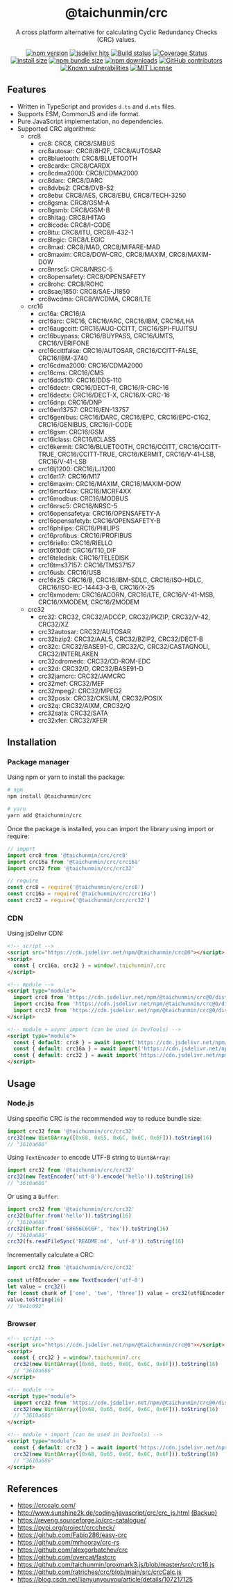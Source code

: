 <div align="center">

<h1>@taichunmin/crc</h1>

<p>A cross platform alternative for calculating Cyclic Redundancy Checks (CRC) values.</p>

[![npm version](https://img.shields.io/npm/v/@taichunmin/crc.svg?logo=npm)](https://www.npmjs.org/package/@taichunmin/crc)
[![jsdelivr hits](https://img.shields.io/jsdelivr/npm/hm/@taichunmin/crc?logo=jsdelivr)](https://www.jsdelivr.com/package/npm/@taichunmin/crc)
[![Build status](https://img.shields.io/github/actions/workflow/status/taichunmin/js-buffer/ci.yml?branch=master)](https://github.com/taichunmin/js-buffer/actions/workflows/ci.yml)
[![Coverage Status](https://img.shields.io/coverallsCoverage/github/taichunmin/js-buffer?branch=master)](https://coveralls.io/github/taichunmin/js-buffer?branch=master)
[![install size](https://img.shields.io/badge/dynamic/json?url=https://packagephobia.com/v2/api.json?p=@taichunmin%2Fbuffer&query=$.install.pretty&label=install%20size)](https://packagephobia.now.sh/result?p=@taichunmin%2Fbuffer)
[![npm bundle size](https://img.shields.io/bundlephobia/minzip/@taichunmin/crc)](https://bundlephobia.com/package/@taichunmin/crc@latest)
[![npm downloads](https://img.shields.io/npm/dm/@taichunmin/crc.svg)](https://npm-stat.com/charts.html?package=@taichunmin%2Fbuffer)
[![GitHub contributors](https://img.shields.io/github/contributors/taichunmin/js-buffer)](https://github.com/taichunmin/js-buffer/graphs/contributors)
[![Known vulnerabilities](https://snyk.io/test/npm/@taichunmin/crc/badge.svg)](https://snyk.io/test/npm/@taichunmin/crc)
[![MIT License](https://img.shields.io/github/license/taichunmin/js-buffer)](https://github.com/taichunmin/js-buffer/blob/master/LICENSE)

</div>

## Features

- Written in TypeScript and provides `d.ts` and `d.mts` files.
- Supports ESM, CommonJS and iife format.
- Pure JavaScript implementation, no dependencies.
- Supported CRC algorithms:
  - crc8
    - crc8: CRC8, CRC8/SMBUS
    - crc8autosar: CRC8/8H2F, CRC8/AUTOSAR
    - crc8bluetooth: CRC8/BLUETOOTH
    - crc8cardx: CRC8/CARDX
    - crc8cdma2000: CRC8/CDMA2000
    - crc8darc: CRC8/DARC
    - crc8dvbs2: CRC8/DVB-S2
    - crc8ebu: CRC8/AES, CRC8/EBU, CRC8/TECH-3250
    - crc8gsma: CRC8/GSM-A
    - crc8gsmb: CRC8/GSM-B
    - crc8hitag: CRC8/HITAG
    - crc8icode: CRC8/I-CODE
    - crc8itu: CRC8/ITU, CRC8/I-432-1
    - crc8legic: CRC8/LEGIC
    - crc8mad: CRC8/MAD, CRC8/MIFARE-MAD
    - crc8maxim: CRC8/DOW-CRC, CRC8/MAXIM, CRC8/MAXIM-DOW
    - crc8nrsc5: CRC8/NRSC-5
    - crc8opensafety: CRC8/OPENSAFETY
    - crc8rohc: CRC8/ROHC
    - crc8saej1850: CRC8/SAE-J1850
    - crc8wcdma: CRC8/WCDMA, CRC8/LTE
  - crc16
    - crc16a: CRC16/A
    - crc16arc: CRC16, CRC16/ARC, CRC16/IBM, CRC16/LHA
    - crc16augccitt: CRC16/AUG-CCITT, CRC16/SPI-FUJITSU
    - crc16buypass: CRC16/BUYPASS, CRC16/UMTS, CRC16/VERIFONE
    - crc16ccittfalse: CRC16/AUTOSAR, CRC16/CCITT-FALSE, CRC16/IBM-3740
    - crc16cdma2000: CRC16/CDMA2000
    - crc16cms: CRC16/CMS
    - crc16dds110: CRC16/DDS-110
    - crc16dectr: CRC16/DECT-R, CRC16/R-CRC-16
    - crc16dectx: CRC16/DECT-X, CRC16/X-CRC-16
    - crc16dnp: CRC16/DNP
    - crc16en13757: CRC16/EN-13757
    - crc16genibus: CRC16/DARC, CRC16/EPC, CRC16/EPC-C1G2, CRC16/GENIBUS, CRC16/I-CODE
    - crc16gsm: CRC16/GSM
    - crc16iclass: CRC16/ICLASS
    - crc16kermit: CRC16/BLUETOOTH, CRC16/CCITT, CRC16/CCITT-TRUE, CRC16/CCITT-TRUE, CRC16/KERMIT, CRC16/V-41-LSB, CRC16/V-41-LSB
    - crc16lj1200: CRC16/LJ1200
    - crc16m17: CRC16/M17
    - crc16maxim: CRC16/MAXIM, CRC16/MAXIM-DOW
    - crc16mcrf4xx: CRC16/MCRF4XX
    - crc16modbus: CRC16/MODBUS
    - crc16nrsc5: CRC16/NRSC-5
    - crc16opensafetya: CRC16/OPENSAFETY-A
    - crc16opensafetyb: CRC16/OPENSAFETY-B
    - crc16philips: CRC16/PHILIPS
    - crc16profibus: CRC16/PROFIBUS
    - crc16riello: CRC16/RIELLO
    - crc16t10dif: CRC16/T10_DIF
    - crc16teledisk: CRC16/TELEDISK
    - crc16tms37157: CRC16/TMS37157
    - crc16usb: CRC16/USB
    - crc16x25: CRC16/B, CRC16/IBM-SDLC, CRC16/ISO-HDLC, CRC16/ISO-IEC-14443-3-B, CRC16/X-25
    - crc16xmodem: CRC16/ACORN, CRC16/LTE, CRC16/V-41-MSB, CRC16/XMODEM, CRC16/ZMODEM
  - crc32
    - crc32: CRC32, CRC32/ADCCP, CRC32/PKZIP, CRC32/V-42, CRC32/XZ
    - crc32autosar: CRC32/AUTOSAR
    - crc32bzip2: CRC32/AAL5, CRC32/BZIP2, CRC32/DECT-B
    - crc32c: CRC32/BASE91-C, CRC32/C, CRC32/CASTAGNOLI, CRC32/INTERLAKEN
    - crc32cdromedc: CRC32/CD-ROM-EDC
    - crc32d: CRC32/D, CRC32/BASE91-D
    - crc32jamcrc: CRC32/JAMCRC
    - crc32mef: CRC32/MEF
    - crc32mpeg2: CRC32/MPEG2
    - crc32posix: CRC32/CKSUM, CRC32/POSIX
    - crc32q: CRC32/AIXM, CRC32/Q
    - crc32sata: CRC32/SATA
    - crc32xfer: CRC32/XFER

## Installation

### Package manager

Using npm or yarn to install the package:

```bash
# npm
npm install @taichunmin/crc

# yarn
yarn add @taichunmin/crc
```

Once the package is installed, you can import the library using import or require:

```js
// import
import crc8 from '@taichunmin/crc/crc8'
import crc16a from '@taichunmin/crc/crc16a'
import crc32 from '@taichunmin/crc/crc32'

// require
const crc8 = require('@taichunmin/crc/crc8')
const crc16a = require('@taichunmin/crc/crc16a')
const crc32 = require('@taichunmin/crc/crc32')
```

### CDN

Using jsDelivr CDN:

```html
<!-- script -->
<script src="https://cdn.jsdelivr.net/npm/@taichunmin/crc@0"></script>
<script>
  const { crc16a, crc32 } = window?.taichunmin?.crc
</script>

<!-- module -->
<script type="module">
  import crc8 from 'https://cdn.jsdelivr.net/npm/@taichunmin/crc@0/dist/crc8.mjs/+esm'
  import crc16a from 'https://cdn.jsdelivr.net/npm/@taichunmin/crc@0/dist/crc16a.mjs/+esm'
  import crc32 from 'https://cdn.jsdelivr.net/npm/@taichunmin/crc@0/dist/crc32.mjs/+esm'
</script>

<!-- module + async import (can be used in DevTools) -->
<script type="module">
  const { default: crc8 } = await import('https://cdn.jsdelivr.net/npm/@taichunmin/crc@0/dist/crc8.mjs/+esm')
  const { default: crc16a } = await import('https://cdn.jsdelivr.net/npm/@taichunmin/crc@0/dist/crc16a.mjs/+esm')
  const { default: crc32 } = await import('https://cdn.jsdelivr.net/npm/@taichunmin/crc@0/dist/crc32.mjs/+esm')
</script>
```

## Usage

### Node.js

Using specific CRC is the recommended way to reduce bundle size:

```js
import crc32 from '@taichunmin/crc/crc32'
crc32(new Uint8Array([0x68, 0x65, 0x6C, 0x6C, 0x6F])).toString(16)
// "3610a686"
```

Using `TextEncoder` to encode UTF-8 string to `Uint8Array`:

```js
import crc32 from '@taichunmin/crc/crc32'
crc32(new TextEncoder('utf-8').encode('hello')).toString(16)
// "3610a686"
```

Or using a `Buffer`:

```js
import crc32 from '@taichunmin/crc/crc32'
crc32(Buffer.from('hello')).toString(16)
// "3610a686"
crc32(Buffer.from('68656C6C6F', 'hex')).toString(16)
// "3610a686"
crc32(fs.readFileSync('README.md', 'utf-8')).toString(16)
```

Incrementally calculate a CRC:

```js
import crc32 from '@taichunmin/crc/crc32'

const utf8Encoder = new TextEncoder('utf-8')
let value = crc32()
for (const chunk of ['one', 'two', 'three']) value = crc32(utf8Encoder.encode(chunk), value)
value.toString(16)
// "9e1c092"
```

### Browser

```html
<!-- script -->
<script src="https://cdn.jsdelivr.net/npm/@taichunmin/crc@0"></script>
<script>
  const { crc32 } = window?.taichunmin?.crc
  crc32(new Uint8Array([0x68, 0x65, 0x6C, 0x6C, 0x6F])).toString(16)
  // "3610a686"
</script>

<!-- module -->
<script type="module">
  import crc32 from 'https://cdn.jsdelivr.net/npm/@taichunmin/crc@0/dist/crc32.mjs/+esm'
  crc32(new Uint8Array([0x68, 0x65, 0x6C, 0x6C, 0x6F])).toString(16)
  // "3610a686"
</script>

<!-- module + import (can be used in DevTools) -->
<script type="module">
  const { default: crc32 } = await import('https://cdn.jsdelivr.net/npm/@taichunmin/crc@0/dist/crc32.mjs/+esm')
  crc32(new Uint8Array([0x68, 0x65, 0x6C, 0x6C, 0x6F])).toString(16)
  // "3610a686"
</script>
```

## References

- <https://crccalc.com/>
- <http://www.sunshine2k.de/coding/javascript/crc/crc_js.html> [(Backup)](https://gist.github.com/taichunmin/92fa001f139e5a73f5127d9389123d78)
- <https://reveng.sourceforge.io/crc-catalogue/>
- <https://pypi.org/project/crccheck/>
- <https://github.com/Fabio286/easy-crc>
- <https://github.com/mrhooray/crc-rs>
- <https://github.com/alexgorbatchev/crc>
- <https://github.com/overcat/fastcrc>
- <https://github.com/taichunmin/proxmark3.js/blob/master/src/crc16.js>
- <https://github.com/ratriches/crc/blob/main/src/crcCalc.js>
- <https://blog.csdn.net/lianyunyouyou/article/details/107217125>